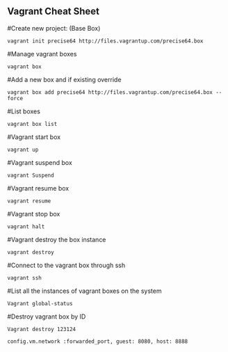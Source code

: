 ## Vagrant Cheat Sheet

#Create new project: (Base Box)

    vagrant init precise64 http://files.vagrantup.com/precise64.box

#Manage vagrant boxes

    vagrant box

#Add a new box and if existing override

    vagrant box add precise64 http://files.vagrantup.com/precise64.box --force

#List boxes

    vagrant box list

#Vagrant start box

    vagrant up

#Vagrant suspend box

    vagrant Suspend

#Vagrant resume box

    vagrant resume

#Vagrant stop box

    vagrant halt

#Vagrant destroy the box instance

    vagrant destroy

#Connect to the vagrant box through ssh

    vagrant ssh

#List all the instances of vagrant boxes on the system

    Vagrant global-status

#Destroy vagrant box by ID

    Vagrant destroy 123124

    config.vm.network :forwarded_port, guest: 8080, host: 8888
